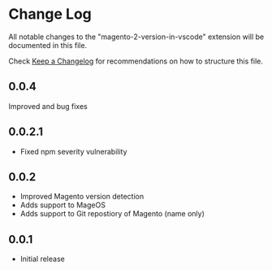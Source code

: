 # Change Log

All notable changes to the "magento-2-version-in-vscode" extension will be documented in this file.

Check [Keep a Changelog](http://keepachangelog.com/) for recommendations on how to structure this file.


## 0.0.4

Improved and bug fixes

## 0.0.2.1

- Fixed npm severity vulnerability

## 0.0.2

- Improved Magento version detection
- Adds support to MageOS
- Adds support to Git repostiory of Magento (name only)

## 0.0.1

- Initial release
